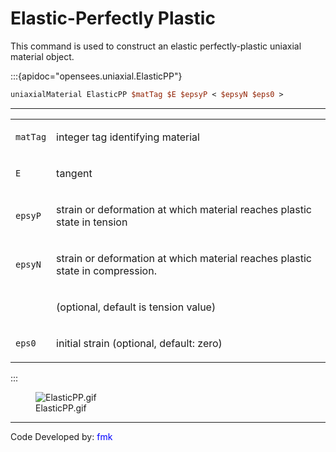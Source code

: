 # Elastic-Perfectly Plastic

<p>This command is used to construct an elastic perfectly-plastic
uniaxial material object.</p>

:::{apidoc="opensees.uniaxial.ElasticPP"}
```tcl
uniaxialMaterial ElasticPP $matTag $E $epsyP < $epsyN $eps0 >
```

<hr />
<table>
<tbody>
<tr class="odd">
<td><code class="parameter-table-variable">matTag</code></td>
<td><p>integer tag identifying material</p></td>
</tr>
<tr class="even">
<td><code class="parameter-table-variable">E</code></td>
<td><p>tangent</p></td>
</tr>
<tr class="odd">
<td><code class="parameter-table-variable">epsyP</code></td>
<td><p>strain or deformation at which material reaches plastic state in
tension</p></td>
</tr>
<tr class="even">
<td><code class="parameter-table-variable">epsyN</code></td>
<td><p>strain or deformation at which material reaches plastic state in
compression.</p></td>
</tr>
<tr class="odd">
<td></td>
<td><p>(optional, default is tension value)</p></td>
</tr>
<tr class="even">
<td><code class="parameter-table-variable">eps0</code></td>
<td><p>initial strain (optional, default: zero)</p></td>
</tr>
</tbody>
</table>
:::

<figure>
<img src="/OpenSeesRT/contrib/static/ElasticPP.gif" title="ElasticPP.gif" alt="ElasticPP.gif" />
<figcaption aria-hidden="true">ElasticPP.gif</figcaption>
</figure>
<hr />
<p>Code Developed by: <span style="color:blue"> fmk
</span></p>
